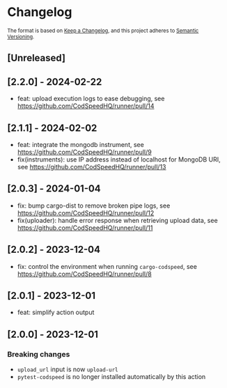 # Changelog

<sub>
The format is based on <a href="https://keepachangelog.com/en/1.0.0/">Keep a Changelog</a>,
and this project adheres to <a href="https://semver.org/spec/v2.0.0.html">Semantic Versioning</a>.
</sub>

## [Unreleased]

## [2.2.0] - 2024-02-22

- feat: upload execution logs to ease debugging, see https://github.com/CodSpeedHQ/runner/pull/14

## [2.1.1] - 2024-02-02

- feat: integrate the mongodb instrument, see https://github.com/CodSpeedHQ/runner/pull/9
- fix(instruments): use IP address instead of localhost for MongoDB URI, see https://github.com/CodSpeedHQ/runner/pull/13

## [2.0.3] - 2024-01-04

- fix: bump cargo-dist to remove broken pipe logs, see https://github.com/CodSpeedHQ/runner/pull/12
- fix(uploader): handle error response when retrieving upload data, see https://github.com/CodSpeedHQ/runner/pull/11

## [2.0.2] - 2023-12-04

- fix: control the environment when running `cargo-codspeed`, see https://github.com/CodSpeedHQ/runner/pull/8

## [2.0.1] - 2023-12-01

- feat: simplify action output

## [2.0.0] - 2023-12-01

### Breaking changes

- `upload_url` input is now `upload-url`
- `pytest-codspeed` is no longer installed automatically by this action
